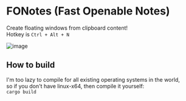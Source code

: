# FONotes (Fast Openable Notes)
Create floating windows from clipboard content!<br>
Hotkey is `Ctrl + Alt + N`

![image](https://github.com/MeexReay/stknts/assets/127148610/fae1e7b4-d418-49ba-8060-4977d3758055)

## How to build
I'm too lazy to compile for all existing operating systems in the world, <br>
so if you don't have linux-x64, then compile it yourself: <br>
`cargo build`
